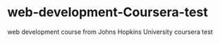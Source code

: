 # web-development-Coursera-test
web development course from Johns Hopkins University coursera test 
